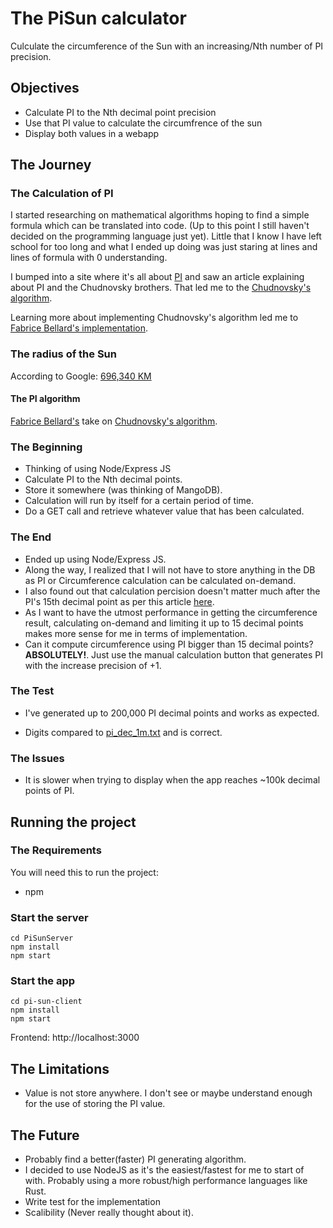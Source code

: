 # The PiSun calculator

Culculate the circumference of the Sun with an increasing/Nth number of PI precision.

## Objectives

* Calculate PI to the Nth decimal point precision
* Use that PI value to calculate the circumfrence of the sun
* Display both values in a webapp

## The Journey

### The Calculation of PI

I started researching on mathematical algorithms hoping to find a simple formula which can be translated into code. (Up to this point I still haven't decided on the programming language just yet). Little that I know I have left school for too long and what I ended up doing was just staring at lines and lines of formula with 0 understanding.

I bumped into a site where it's all about [PI](https://www.piday.org/learn-about-pi/) and saw an article explaining about PI and the Chudnovsky brothers. That led me to the [Chudnovsky's algorithm](https://en.wikipedia.org/wiki/Chudnovsky_algorithm).

Learning more about implementing Chudnovsky's algorithm led me to [Fabrice Bellard's implementation](https://bellard.org/quickjs/pi.html). 

### The radius of the Sun

According to Google: [696,340 KM](https://www.google.com/search?q=sun+radius&oq=sun+radius&aqs=chrome..69i57j0l7.1465j1j7&sourceid=chrome&ie=UTF-8)

#### The PI algorithm

[Fabrice Bellard's](https://bellard.org/quickjs/pi.html) take on [Chudnovsky's algorithm](https://en.wikipedia.org/wiki/Chudnovsky_algorithm).

### The Beginning

* Thinking of using Node/Express JS
* Calculate PI to the Nth decimal points.
* Store it somewhere (was thinking of MangoDB).
* Calculation will run by itself for a certain period of time.
* Do a GET call and retrieve whatever value that has been calculated.

### The End

* Ended up using Node/Express JS.
* Along the way, I realized that I will not have to store anything in the DB as PI or Circumference calculation can be calculated on-demand.
* I also found out that calculation percision doesn't matter much after the PI's 15th decimal point as per this article [here](https://www.jpl.nasa.gov/edu/news/2016/3/16/how-many-decimals-of-pi-do-we-really-need/).
* As I want to have the utmost performance in getting the circumference result, calculating on-demand and limiting it up to 15 decimal points makes more sense for me in terms of implementation.
* Can it compute circumference using PI bigger than 15 decimal points? **ABSOLUTELY!**. Just use the manual calculation button that generates PI with the increase precision of +1.

### The Test

* I've generated up to 200,000 PI decimal points and works as expected. 

* Digits compared to [pi_dec_1m.txt](https://pi2e.ch/blog/2017/03/10/pi-digits-download/) and is correct.

### The Issues

* It is slower when trying to display when the app reaches ~100k decimal points of PI.

## Running the project

### The Requirements

You will need this to run the project:
* npm

### Start the server

```
cd PiSunServer
npm install
npm start
```

### Start the app

```
cd pi-sun-client
npm install
npm start
```

Frontend: http://localhost:3000

## The Limitations

* Value is not store anywhere. I don't see or maybe understand enough for the use of storing the PI value.

## The Future

* Probably find a better(faster) PI generating algorithm.
* I decided to use NodeJS as it's the easiest/fastest for me to start of with. Probably using a more robust/high performance languages like Rust.
* Write test for the implementation
* Scalibility (Never really thought about it).
